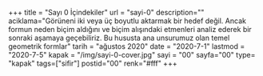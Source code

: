 +++
title = "Sayı 0 İçindekiler"
url = "sayi-0"
description=""
aciklama="Görüneni iki veya üç boyutlu aktarmak bir hedef değil. Ancak formun neden biçim aldığını ve biçim alışındaki etmenleri analiz ederek bir sonraki aşamaya geçebiliriz. Bu hususta ana unsurumuz olan temel geometrik formlar"
tarih = "ağustos 2020"
date = "2020-7-1"
lastmod = "2020-7-5"
kapak = "/img/sayi-0-cover.jpg"
sayi = "00"
sayfa="00"
type= "kapak"
tags=["sifir"]
postid="00"
renk="#fff"
+++

<a href="/sayi-0/giris" id="next"></a>